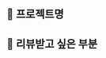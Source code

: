## 🚀 프로젝트명
<!-- ex) Color Flipper 만들기 -->

## 🤔 리뷰받고 싶은 부분
<!-- 중점적으로 리뷰받고 싶은 부분이 있으면 적어주세요! -->
<!-- 없으면 생략해도 좋습니다 :) -->
